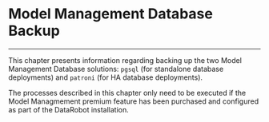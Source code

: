 <a name="model-management-database-backup"></a>
# Model Management Database Backup
----------------------------------

This chapter presents information regarding backing up the two Model Management Database solutions: `pgsql` (for standalone database deployments) and `patroni` (for HA database deployments).

The processes described in this chapter only need to be executed if the Model Managmement premium feature has been purchased and configured as part of the DataRobot installation.
